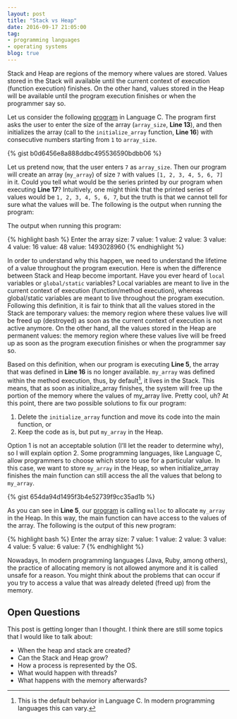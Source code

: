 ```yaml
---
layout: post
title: "Stack vs Heap"
date: 2016-09-17 21:05:00
tag:
- programming languages
- operating systems
blog: true
---
```

Stack and Heap are regions of the memory where values are
stored. Values stored in the Stack will available until the current
context of execution (function execution) finishes.  On the other
hand, values stored in the Heap will be available until the program
execution finishes or when the programmer say so.

Let us consider the following [program](https://gist.githubusercontent.com/minostro/b0d6456e8a888ddbc495536590bdbb06/raw/2d521298cb88bf9f6d7e1bd52c20fe574a8c39b6/store_variable_in_the_stack.c) in
Language C.  The program first asks the user to enter the size of the
array (`array_size`, **Line 13**), and then initializes the array (call to
the `initialize_array` function, **Line 16**) with consecutive numbers starting
from `1` to `array_size`.

{% gist b0d6456e8a888ddbc495536590bdbb06 %}

Let us pretend now, that the user enters `7` as `array_size`.  Then our
program will create an array (`my_array`) of size `7` with values
`[1, 2, 3, 4, 5, 6, 7]` in it.  Could you tell what would be the series
printed by our program when executing **Line 17**?  Intuitively, one might
think that the printed series of values would be `1, 2, 3, 4, 5, 6, 7`,
but the truth is that we cannot tell for sure what the values will be.
The following is the output when running the program:

The output when running this program:

{% highlight bash %}
Enter the array size:
7
value: 1
value: 2
value: 3
value: 4
value: 16
value: 48
value: 1493028960
{% endhighlight %}

In order to understand why this happen, we need to understand the
lifetime of a value throughout the program execution.  Here is when
the difference between Stack and Heap become important.  Have you ever
heard of `local` variables or `global/static` variables?  Local variables
are meant to live in the current context of execution (function/method
execution), whereas global/static variables are meant to live
throughout the program execution.  Following this definition, it is
fair to think that all the values stored in the Stack are temporary
values: the memory region where these values live will be freed up
(destroyed) as soon as the current context of execution is not active
anymore.  On the other hand, all the values stored in the Heap are
permanent values: the memory region where these values live will be
freed up as soon as the program execution finishes or when the
programmer say so.

Based on this definition, when our program is executing **Line 5**, the
array that was defined in **Line 16** is no longer available.  `my_array`
was defined within the method execution, thus, by default[^1], it lives
in the Stack.  This means, that as soon as initialize_array finishes,
the system will free up the portion of the memory where the values of
my_array live.  Pretty cool, uh?  At this point, there are two
possible solutions to fix our program:

[^1]: This is the default behavior in Language C. In modern programming languages this can vary.

1. Delete the `initialize_array` function and move its code into the main
function, or
2. Keep the code as is, but put `my_array` in the Heap.

Option 1 is not an acceptable solution (I’ll let the reader to
determine why), so I will explain option 2.  Some programming
languages, like Language C, allow programmers to choose which store to
use for a particular value.  In this case, we want to store `my_array`
in the Heap, so when initialize_array finishes the main function can
still access the all the values that belong to `my_array`.

{% gist 654da94d1495f3b4e52739f9cc35ad1b %}

As you can see in **Line 5**, our [program](https://gist.githubusercontent.com/minostro/654da94d1495f3b4e52739f9cc35ad1b/raw/be0fd27a82f6f76f67f2e779f4277b09ef8cabe0/store_variable_in_the_heap.c) is
calling `malloc` to allocate `my_array` in the Heap.  In this way, the
main function can have access to the values of the array.  The
following is the output of this new program:

{% highlight bash %}
Enter the array size:
7
value: 1
value: 2
value: 3
value: 4
value: 5
value: 6
value: 7
{% endhighlight %}

Nowadays, In modern programming languages (Java, Ruby, among others),
the practice of allocating memory is not allowed anymore and it is
called unsafe for a reason. You might think about the problems that
can occur if you try to access a value that was already deleted (freed
up) from the memory.

Open Questions
------

This post is getting longer than I thought.  I think there are still
some topics that I would like to talk about:

* When the heap and stack are created?
* Can the Stack and Heap grow?
* How a process is represented by the OS.
* What would happen with threads?
* What happens with the memory afterwards?


